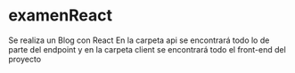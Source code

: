 # examenReact

Se realiza un Blog con React
En la carpeta api se encontrará todo lo de parte del endpoint
y en la carpeta client se encontrará todo el front-end del proyecto
